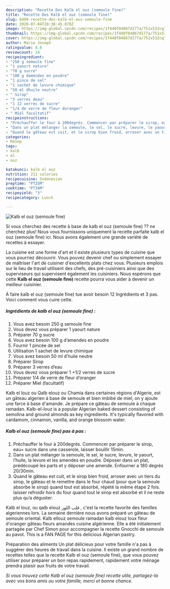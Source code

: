 ```yaml
---
description: "Recette Des Kalb el ouz (semoule fine)"
title: "Recette Des Kalb el ouz (semoule fine)"
slug: 6499-recette-des-kalb-el-ouz-semoule-fine
date: 2020-07-04T20:38:45.878Z
image: https://img-global.cpcdn.com/recipes/1f440f04867d177a/751x532cq70/kalb-el-ouz-semoule-fine-photo-principale-de-la-recette.jpg
thumbnail: https://img-global.cpcdn.com/recipes/1f440f04867d177a/751x532cq70/kalb-el-ouz-semoule-fine-photo-principale-de-la-recette.jpg
cover: https://img-global.cpcdn.com/recipes/1f440f04867d177a/751x532cq70/kalb-el-ouz-semoule-fine-photo-principale-de-la-recette.jpg
author: Mario Joseph
ratingvalue: 4.6
reviewcount: 14
recipeingredient:
- "250 g semoule fine"
- "1 yaourt nature"
- "70 g sucre"
- "100 g damendes en poudre"
- "1 pince de sel"
- "1 sachet de levure chimique"
- "50 ml dhuile neutre"
- " Sirop"
- "3 verres deau"
- "1 12 verres de sucre"
- "1/4 de verre de fleur doranger"
- " Miel facultatif"
recipeinstructions:
- "Préchauffer le four à 200degrés. Commencer par préparer le sirop, eau+ sucre dans une casserole, laisser bouillir 15min."
- "Dans un plat mélanger la semoule, le sel, le sucre, levure, le yaourt, l’huile, la levure et les amendes en poudre. Déposer dans un plat, prédécoupé les parts et y déposer une amende. Enfourner a 180 degrés 20/30min."
- "Quand le gâteau est cuit, et le sirop bien froid, arroser avec un tiers du sirop, le gâteau et le remettre dans le four chaud (pour que la semoule absorbe le sirop) quand tout est absorbé, répété la même étape 2 fois. laisser refroidir hors du four quand tout le sirop est absorbé et il ne reste plus qu’a déguster."
categories:
- Resep
tags:
- kalb
- el
- ouz

katakunci: kalb el ouz 
nutrition: 211 calories
recipecuisine: Indonesian
preptime: "PT25M"
cooktime: "PT34M"
recipeyield: "3"
recipecategory: Lunch

---
```



![Kalb el ouz (semoule fine)](https://img-global.cpcdn.com/recipes/1f440f04867d177a/751x532cq70/kalb-el-ouz-semoule-fine-photo-principale-de-la-recette.jpg)

Si vous cherchez des recette à base de kalb el ouz (semoule fine) ?? ne cherchez plus! Nous vous fournissons uniquement la recette parfaite kalb el ouz (semoule fine) ici. Nous avons également une grande variété de recettes à essayer.

La cuisine est une forme d'art et il existe plusieurs types de cuisine que vous pourriez découvrir. Vous pouvez devenir chef ou simplement essayer de maîtriser l'art de cuisiner d'excellents plats chez vous. Plusieurs emplois sur le lieu de travail utilisent des chefs, des pré-cuisiniers ainsi que des superviseurs qui supervisent également les cuisiniers. Nous espérons que cette <strong> Kalb el ouz (semoule fine) </strong> recette pourra vous aider à devenir un meilleur cuisinier.

<!--inarticleads1-->

À faire kalb el ouz (semoule fine) tue avoir besoin 12 Ingrédients et 3 pas. Voici comment vous cuire cette.

##### Ingrédients de kalb el ouz (semoule fine) :

1. Vous avez besoin 250 g semoule fine
1. Vous devez vous préparer 1 yaourt nature
1. Préparer 70 g sucre
1. Vous avez besoin 100 g d’amendes en poudre
1. Fournir 1 pincée de sel
1. Utilisation 1 sachet de levure chimique
1. Vous avez besoin 50 ml d’huile neutre
1. Préparer  Sirop
1. Préparer 3 verres d’eau
1. Vous devez vous préparer 1 +1/2 verres de sucre
1. Préparer 1/4 de verre de fleur d’oranger
1. Préparer  Miel (facultatif)


Kalb el louz ou Qalb elouz ou Chamia dans certaines régions d&#39;Algerie, est un gâteau algerien à base de semoule et bien imbibé de miel, on y ajoute une farce à base d&#39;amande. Je prépare ce gâteau de semoule à chaque ramadan. Kalb-el-louz is a popular Algerian baked dessert consisting of semolina and ground almonds as key ingredients. It&#39;s typically flavored with cardamom, cinnamon, vanilla, and orange blossom water. 

<!--inarticleads2-->

##### Kalb el ouz (semoule fine) pas à pas :

1. Préchauffer le four à 200degrés. Commencer par préparer le sirop, eau+ sucre dans une casserole, laisser bouillir 15min.
1. Dans un plat mélanger la semoule, le sel, le sucre, levure, le yaourt, l’huile, la levure et les amendes en poudre. Déposer dans un plat, prédécoupé les parts et y déposer une amende. Enfourner a 180 degrés 20/30min.
1. Quand le gâteau est cuit, et le sirop bien froid, arroser avec un tiers du sirop, le gâteau et le remettre dans le four chaud (pour que la semoule absorbe le sirop) quand tout est absorbé, répété la même étape 2 fois. laisser refroidir hors du four quand tout le sirop est absorbé et il ne reste plus qu’a déguster.


Kalb el louz, ou qalb elouz قلب اللوز , c&#39;est la recette favorite des familles algeriennes lors. La semaine dernière nous avons préparé un gâteau de semoule oriental. Kalb ellouz semoule ramadan kalb elouz loux fleur d&#39;oranger gâteau fleurs amandes cuisine algérienne. Elle a été initialement partagée par Chef Simon pour accompagner la recette Gnocchi de semoule au pavot. This is a FAN PAGE for this delicious Algerian pastry. 

<!--inarticleads1-->

<p>
Préparation des aliments Un plat délicieux pour votre famille n'a pas à suggérer des heures de travail dans la cuisine. Il existe un grand nombre de recettes telles que la recette Kalb el ouz (semoule fine), que vous pouvez utiliser pour préparer un bon repas rapidement, rapidement votre ménage prendra plaisir aux fruits de votre travail.
</p>

<p>
<i>Si vous trouvez cette Kalb el ouz (semoule fine) recette utile, partagez-la avec vos bons amis ou votre famille, merci et bonne chance.</i>
</p>
